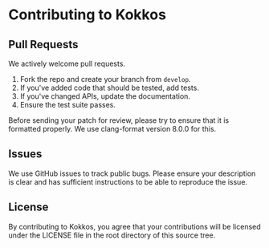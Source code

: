# Contributing to Kokkos

## Pull Requests
We actively welcome pull requests.
1. Fork the repo and create your branch from `develop`.
2. If you've added code that should be tested, add tests.
3. If you've changed APIs, update the documentation.
4. Ensure the test suite passes.

Before sending your patch for review, please try to ensure that it is formatted properly. We use clang-format version 8.0.0 for this.

## Issues
We use GitHub issues to track public bugs. Please ensure your description is clear and has sufficient instructions to be able to reproduce the issue.

## License
By contributing to Kokkos, you agree that your contributions will be licensed under the LICENSE file in the root directory of this source tree.
